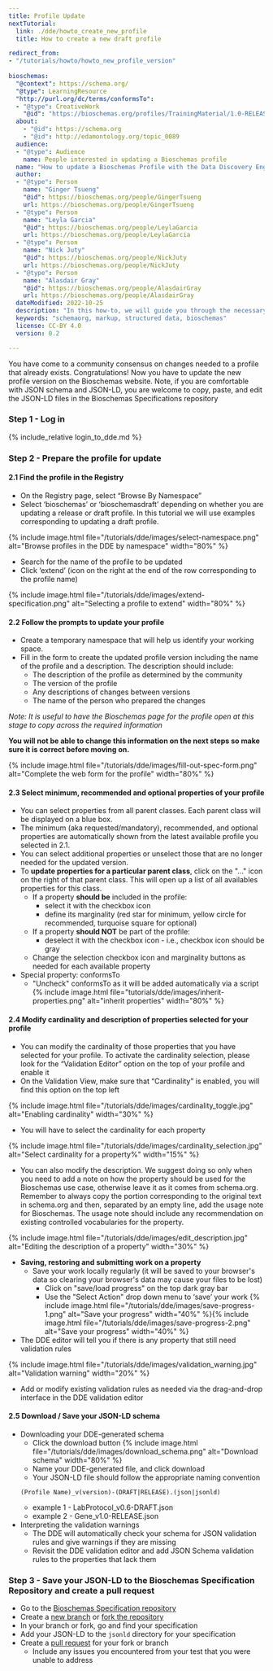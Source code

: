 ```yaml
---
title: Profile Update
nextTutorial:
  link: ./dde/howto_create_new_profile
  title: How to create a new draft profile

redirect_from: 
- "/tutorials/howto/howto_new_profile_version"
  
bioschemas:
  "@context": https://schema.org/
  "@type": LearningResource
  "http://purl.org/dc/terms/conformsTo":
  - "@type": CreativeWork
    "@id": "https://bioschemas.org/profiles/TrainingMaterial/1.0-RELEASE"
  about:
    - "@id": https://schema.org
    - "@id": http://edamontology.org/topic_0089
  audience:
  - "@type": Audience
    name: People interested in updating a Bioschemas profile
  name: "How to update a Bioschemas Profile with the Data Discovery Engine (DDE) Schema Playground"
  author:
  - "@type": Person
    name: "Ginger Tsueng"
    "@id": https://bioschemas.org/people/GingerTsueng
    url: https://bioschemas.org/people/GingerTsueng
  - "@type": Person
    name: "Leyla Garcia"
    "@id": https://bioschemas.org/people/LeylaGarcia
    url: https://bioschemas.org/people/LeylaGarcia
  - "@type": Person
    name: "Nick Juty"
    "@id": https://bioschemas.org/people/NickJuty
    url: https://bioschemas.org/people/NickJuty
  - "@type": Person
    name: "Alasdair Gray"
    "@id": https://bioschemas.org/people/AlasdairGray
    url: https://bioschemas.org/people/AlasdairGray
  dateModified: 2022-10-25
  description: "In this how-to, we will guide you through the necessary steps in order to update an existing Bioschemas profile"
  keywords: "schemaorg, markup, structured data, bioschemas"
  license: CC-BY 4.0
  version: 0.2

---
```


You have come to a community consensus on changes needed to a profile that already exists. Congratulations! Now you have to update the new profile version on the Bioschemas website. Note, if you are comfortable with JSON schema and JSON-LD, you are welcome to copy, paste, and edit the JSON-LD files in the Bioschemas Specifications repository

### Step 1 - Log in
{% include_relative login_to_dde.md %}

### Step 2 - Prepare the profile for update
#### 2.1 Find the profile in the Registry
* On the Registry page, select “Browse By Namespace”
* Select ‘bioschemas’ or ‘bioschemasdraft’ depending on whether you are updating a release or draft profile. In this tutorial we will use examples corresponding to updating a draft profile.

{% include image.html file="/tutorials/dde/images/select-namespace.png" alt="Browse profiles in the DDE by namespace" width="80%" %}

* Search for the name of the profile to be updated
* Click ‘extend’ (icon on the right at the end of the row corresponding to the profile name)

{% include image.html file="/tutorials/dde/images/extend-specification.png" alt="Selecting a profile to extend" width="80%" %}

#### 2.2 Follow the prompts to update your profile
* Create a temporary namespace that will help us identify your working space.
* Fill in the form to create the updated profile version including the name of the profile and a description. The description should include:
  * The description of the profile as determined by the community
  * The version of the profile
  * Any descriptions of changes between versions
  * The name of the person who prepared the changes

_Note: It is useful to have the Bioschemas page for the profile open at this stage to copy across the required information_
  
  __You will not be able to change this information on the next steps so make sure it is correct before moving on.__

{% include image.html file="/tutorials/dde/images/fill-out-spec-form.png" alt="Complete the web form for the profile" width="80%" %}

#### 2.3 Select minimum, recommended and optional properties of your profile
* You can select properties from all parent classes. Each parent class will be displayed on a blue box. 
* The  minimum (aka requested/mandatory), recommended, and optional properties are automatically shown from the latest available profile you selected in 2.1.
* You can select additional properties or unselect those that are no longer needed for the updated version.
* To **update properties for a particular parent class**, click on the "..." icon on the right of that parent class. This will open up a list of all availables properties for this class. 
  * If a property **should be** included in the profile:
    * select it with the checkbox icon
    * define its marginality (red star for minimum, yellow circle for recommended, turquoise square for optional)
  * If a property **should NOT** be part of the profile:
    * deselect it with the checkbox icon - i.e., checkbox icon should be gray
  * Change the selection checkbox icon and marginality buttons as needed for each available property
* Special property: conformsTo
  * "Uncheck" conformsTo as it will be added automatically via a script
 {% include image.html file="tutorials/dde/images/inherit-properties.png" alt="inherit properties" width="80%" %}

#### 2.4 Modify cardinality and description of properties selected for your profile
* You can modify the cardinality of those properties that you have selected for your profile. To activate the cardinality selection, please look for the “Validation Editor” option on the top of your profile and enable it
* On the Validation View, make sure that “Cardinality” is enabled, you will find this option on the top left

{% include image.html file="/tutorials/dde/images/cardinality_toggle.jpg" alt="Enabling cardinality" width="30%" %}

* You will have to select the cardinality for each property 

{% include image.html file="/tutorials/dde/images/cardinality_selection.jpg" alt="Select cardinality for a property%" width="15%" %}

* You can also modify the description. We suggest doing so only when you need to add a note on how the property should be used for the Bioschemas use case, otherwise leave it as it comes from schema.org. Remember to always copy the portion corresponding to the original text in schema.org and then, separated by an empty line, add the usage note for Bioschemas. The usage note should include any recommendation on existing controlled vocabularies for the property.

{% include image.html file="/tutorials/dde/images/edit_description.jpg" alt="Editing the description of a property" width="30%" %}

* __Saving, restoring and submitting work on a property__
  * Save your work locally regularly (it will be saved to your browser's data so clearing your browser's data may cause your files to be lost)
    * Click on "save/load progress" on the top dark gray bar
    * Use the "Select Action" drop down menu to ‘save’ your work
{% include image.html file="/tutorials/dde/images/save-progress-1.png" alt="Save your progress" width="40%" %}{% include image.html file="/tutorials/dde/images/save-progress-2.png" alt="Save your progress" width="40%" %}
* The DDE editor will tell you if there is any property that still need validation rules

{% include image.html file="/tutorials/dde/images/validation_warning.jpg" alt="Validation warning" width="20%" %}

* Add or modify existing validation rules as needed via the drag-and-drop interface in the DDE validation editor

#### 2.5 Download / Save your JSON-LD schema
* Downloading your DDE-generated schema
  * Click the download button 
{% include image.html file="/tutorials/dde/images/download_schema.png" alt="Download schema" width="80%" %}
  * Name your DDE-generated file, and click download
  * Your JSON-LD file should follow the appropriate naming convention
  ```
  (Profile Name)_v(version)-(DRAFT|RELEASE).(json|jsonld)
  ```
    * example 1 - LabProtocol_v0.6-DRAFT.json
    * example 2 - Gene_v1.0-RELEASE.json
* Interpreting the validation warnings
  * The DDE will automatically check your schema for JSON validation rules and give warnings if they are missing
  * Revisit the DDE validation editor and add JSON Schema validation rules to the properties that lack them

### Step 3 - Save your JSON-LD to the Bioschemas Specification Repository and create a pull request
* Go to the [Bioschemas Specification repository](https://github.com/BioSchemas/specifications) 
* Create a [new branch](https://docs.github.com/en/repositories/configuring-branches-and-merges-in-your-repository/managing-branches-in-your-repository/viewing-branches-in-your-repository) or [fork the repository](https://docs.github.com/en/get-started/quickstart/fork-a-repo)
* In your branch or fork, go and find your specification
* Add your JSON-LD to the `jsonld` directory for your specification
* Create a [pull request](https://docs.github.com/en/pull-requests/collaborating-with-pull-requests/proposing-changes-to-your-work-with-pull-requests/creating-a-pull-request) for your fork or branch
  * Include any issues you encountered from your test that you were unable to address


